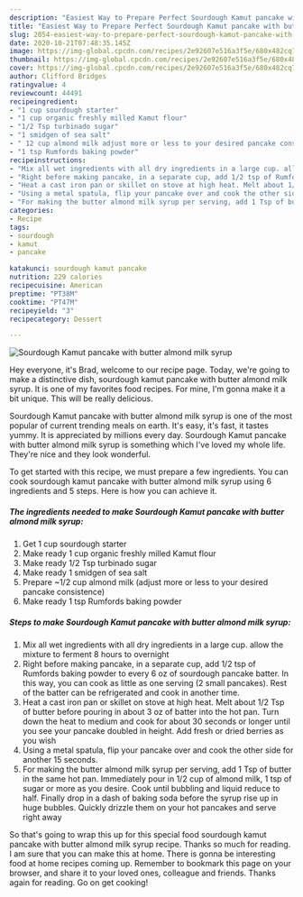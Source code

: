 ```yaml
---
description: "Easiest Way to Prepare Perfect Sourdough Kamut pancake with butter almond milk syrup"
title: "Easiest Way to Prepare Perfect Sourdough Kamut pancake with butter almond milk syrup"
slug: 2054-easiest-way-to-prepare-perfect-sourdough-kamut-pancake-with-butter-almond-milk-syrup
date: 2020-10-21T07:48:35.145Z
image: https://img-global.cpcdn.com/recipes/2e92607e516a3f5e/680x482cq70/sourdough-kamut-pancake-with-butter-almond-milk-syrup-recipe-main-photo.jpg
thumbnail: https://img-global.cpcdn.com/recipes/2e92607e516a3f5e/680x482cq70/sourdough-kamut-pancake-with-butter-almond-milk-syrup-recipe-main-photo.jpg
cover: https://img-global.cpcdn.com/recipes/2e92607e516a3f5e/680x482cq70/sourdough-kamut-pancake-with-butter-almond-milk-syrup-recipe-main-photo.jpg
author: Clifford Bridges
ratingvalue: 4
reviewcount: 44491
recipeingredient:
- "1 cup sourdough starter"
- "1 cup organic freshly milled Kamut flour"
- "1/2 Tsp turbinado sugar"
- "1 smidgen of sea salt"
- " 12 cup almond milk adjust more or less to your desired pancake consistence"
- "1 tsp Rumfords baking powder"
recipeinstructions:
- "Mix all wet ingredients with all dry ingredients in a large cup. allow the mixture to ferment 8 hours to overnight"
- "Right before making pancake, in a separate cup, add 1/2 tsp of Rumfords baking powder to every 6 oz of sourdough pancake batter. In this way, you can cook as little as one serving (2 small pancakes). Rest of the batter can be refrigerated and cook in another time."
- "Heat a cast iron pan or skillet on stove at high heat. Melt about 1/2 Tsp of butter before pouring in about 3 oz of batter into the hot pan. Turn down the heat to medium and cook for about 30 seconds or longer until you see your pancake doubled in height. Add fresh or dried berries as you wish"
- "Using a metal spatula, flip your pancake over and cook the other side for another 15 seconds."
- "For making the butter almond milk syrup per serving, add 1 Tsp of butter in the same hot pan. Immediately pour in 1/2 cup of almond milk, 1 tsp of sugar or more as you desire. Cook until bubbling and liquid reduce to half. Finally drop in a dash of baking soda before the syrup rise up in huge bubbles. Quickly drizzle them on your hot pancakes and serve right away"
categories:
- Recipe
tags:
- sourdough
- kamut
- pancake

katakunci: sourdough kamut pancake 
nutrition: 229 calories
recipecuisine: American
preptime: "PT38M"
cooktime: "PT47M"
recipeyield: "3"
recipecategory: Dessert

---
```



![Sourdough Kamut pancake with butter almond milk syrup](https://img-global.cpcdn.com/recipes/2e92607e516a3f5e/680x482cq70/sourdough-kamut-pancake-with-butter-almond-milk-syrup-recipe-main-photo.jpg)

Hey everyone, it's Brad, welcome to our recipe page. Today, we're going to make a distinctive dish, sourdough kamut pancake with butter almond milk syrup. It is one of my favorites food recipes. For mine, I'm gonna make it a bit unique. This will be really delicious.



Sourdough Kamut pancake with butter almond milk syrup is one of the most popular of current trending meals on earth. It's easy, it's fast, it tastes yummy. It is appreciated by millions every day. Sourdough Kamut pancake with butter almond milk syrup is something which I've loved my whole life. They're nice and they look wonderful.


To get started with this recipe, we must prepare a few ingredients. You can cook sourdough kamut pancake with butter almond milk syrup using 6 ingredients and 5 steps. Here is how you can achieve it.

<!--inarticleads1-->

##### The ingredients needed to make Sourdough Kamut pancake with butter almond milk syrup:

1. Get 1 cup sourdough starter
1. Make ready 1 cup organic freshly milled Kamut flour
1. Make ready 1/2 Tsp turbinado sugar
1. Make ready 1 smidgen of sea salt
1. Prepare  ~1/2 cup almond milk (adjust more or less to your desired pancake consistence)
1. Make ready 1 tsp Rumfords baking powder




<!--inarticleads2-->

##### Steps to make Sourdough Kamut pancake with butter almond milk syrup:

1. Mix all wet ingredients with all dry ingredients in a large cup. allow the mixture to ferment 8 hours to overnight
1. Right before making pancake, in a separate cup, add 1/2 tsp of Rumfords baking powder to every 6 oz of sourdough pancake batter. In this way, you can cook as little as one serving (2 small pancakes). Rest of the batter can be refrigerated and cook in another time.
1. Heat a cast iron pan or skillet on stove at high heat. Melt about 1/2 Tsp of butter before pouring in about 3 oz of batter into the hot pan. Turn down the heat to medium and cook for about 30 seconds or longer until you see your pancake doubled in height. Add fresh or dried berries as you wish
1. Using a metal spatula, flip your pancake over and cook the other side for another 15 seconds.
1. For making the butter almond milk syrup per serving, add 1 Tsp of butter in the same hot pan. Immediately pour in 1/2 cup of almond milk, 1 tsp of sugar or more as you desire. Cook until bubbling and liquid reduce to half. Finally drop in a dash of baking soda before the syrup rise up in huge bubbles. Quickly drizzle them on your hot pancakes and serve right away




So that's going to wrap this up for this special food sourdough kamut pancake with butter almond milk syrup recipe. Thanks so much for reading. I am sure that you can make this at home. There is gonna be interesting food at home recipes coming up. Remember to bookmark this page on your browser, and share it to your loved ones, colleague and friends. Thanks again for reading. Go on get cooking!
